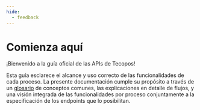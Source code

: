 ```yaml
---
hide:
  - feedback
---
```


# Comienza aquí

¡Bienvenido a la guía oficial de las APIs de Tecopos!

Esta guía esclarece el alcance y uso correcto de las funcionalidades de cada proceso. La presente documentación cumple su propósito a través de un [glosario](glosario.md) de conceptos comunes, las explicaciones en detalle de flujos, y una visión integrada de las funcionalidades por proceso conjuntamente a la especificación de los endpoints que lo posibilitan.
